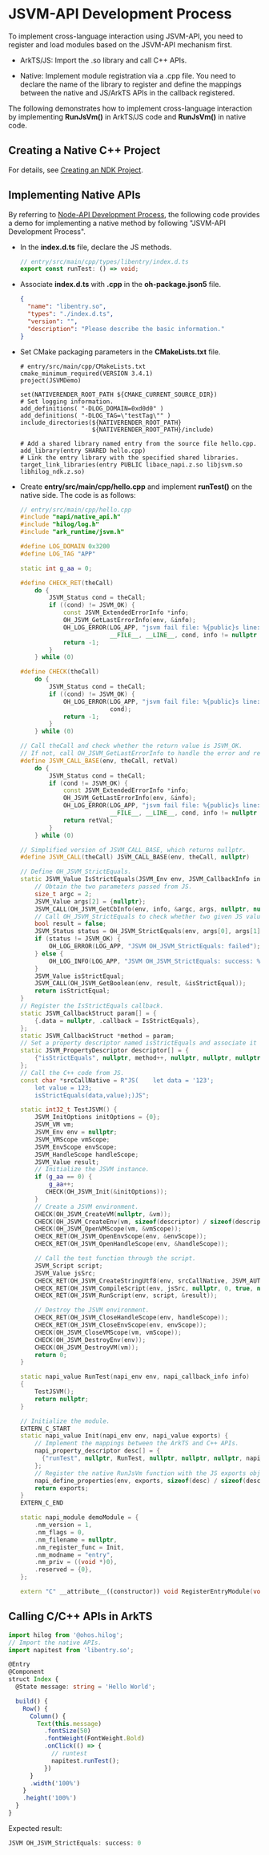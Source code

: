 # JSVM-API Development Process
<!--Kit: NDK Development-->
<!--Subsystem: arkcompiler-->
<!--Owner: @yuanxiaogou; @string_sz-->
<!--Designer: @knightaoko-->
<!--Tester: @test_lzz-->
<!--Adviser: @fang-jinxu-->

To implement cross-language interaction using JSVM-API, you need to register and load modules based on the JSVM-API mechanism first.

- ArkTS/JS: Import the .so library and call C++ APIs.  

- Native: Implement module registration via a .cpp file. You need to declare the name of the library to register and define the mappings between the native and JS/ArkTS APIs in the callback registered.

The following demonstrates how to implement cross-language interaction by implementing **RunJsVm()** in ArkTS/JS code and **RunJsVm()** in native code.

## Creating a Native C++ Project

For details, see [Creating an NDK Project](create-with-ndk.md).

## Implementing Native APIs

By referring to [Node-API Development Process](use-napi-process.md#implementing-native-apis), the following code provides a demo for implementing a native method by following "JSVM-API Development Process".

- In the **index.d.ts** file, declare the JS methods.

  ```ts
  // entry/src/main/cpp/types/libentry/index.d.ts
  export const runTest: () => void;
  ```
  <!-- @[export_native](https://gitcode.com/openharmony/applications_app_samples/blob/master/code/DocsSample/ArkTS/JSVMAPI/JsvmProcess/entry/src/main/cpp/types/libentry/Index.d.ts) -->

- Associate **index.d.ts** with **.cpp** in the **oh-package.json5** file.

  ```json
  {
    "name": "libentry.so",
    "types": "./index.d.ts",
    "version": "",
    "description": "Please describe the basic information."
  }
  ```

- Set CMake packaging parameters in the **CMakeLists.txt** file.

  ```text
  # entry/src/main/cpp/CMakeLists.txt
  cmake_minimum_required(VERSION 3.4.1)
  project(JSVMDemo)
  
  set(NATIVERENDER_ROOT_PATH ${CMAKE_CURRENT_SOURCE_DIR})
  # Set logging information.
  add_definitions( "-DLOG_DOMAIN=0xd0d0" )
  add_definitions( "-DLOG_TAG=\"testTag\"" )
  include_directories(${NATIVERENDER_ROOT_PATH}
                      ${NATIVERENDER_ROOT_PATH}/include)
  
  # Add a shared library named entry from the source file hello.cpp.
  add_library(entry SHARED hello.cpp)
  # Link the entry library with the specified shared libraries.
  target_link_libraries(entry PUBLIC libace_napi.z.so libjsvm.so libhilog_ndk.z.so)
  ```

- Create **entry/src/main/cpp/hello.cpp** and implement **runTest()** on the native side. The code is as follows:

  ```cpp
  // entry/src/main/cpp/hello.cpp
  #include "napi/native_api.h"
  #include "hilog/log.h"
  #include "ark_runtime/jsvm.h"
  
  #define LOG_DOMAIN 0x3200
  #define LOG_TAG "APP"
  
  static int g_aa = 0;
  
  #define CHECK_RET(theCall)                                                                                             \
      do {                                                                                                               \
          JSVM_Status cond = theCall;                                                                                    \
          if ((cond) != JSVM_OK) {                                                                                       \
              const JSVM_ExtendedErrorInfo *info;                                                                        \
              OH_JSVM_GetLastErrorInfo(env, &info);                                                                      \
              OH_LOG_ERROR(LOG_APP, "jsvm fail file: %{public}s line: %{public}d ret = %{public}d message = %{public}s", \
                           __FILE__, __LINE__, cond, info != nullptr ? info->errorMessage : "");                         \
              return -1;                                                                                                 \
          }                                                                                                              \
      } while (0)
  
  #define CHECK(theCall)                                                                                                 \
      do {                                                                                                               \
          JSVM_Status cond = theCall;                                                                                    \
          if ((cond) != JSVM_OK) {                                                                                       \
              OH_LOG_ERROR(LOG_APP, "jsvm fail file: %{public}s line: %{public}d ret = %{public}d", __FILE__, __LINE__,  \
                           cond);                                                                                        \
              return -1;                                                                                                 \
          }                                                                                                              \
      } while (0)
  
  // Call theCall and check whether the return value is JSVM_OK.
  // If not, call OH_JSVM_GetLastErrorInfo to handle the error and return retVal.
  #define JSVM_CALL_BASE(env, theCall, retVal)                                                                           \
      do {                                                                                                               \
          JSVM_Status cond = theCall;                                                                                    \
          if (cond != JSVM_OK) {                                                                                         \
              const JSVM_ExtendedErrorInfo *info;                                                                        \
              OH_JSVM_GetLastErrorInfo(env, &info);                                                                      \
              OH_LOG_ERROR(LOG_APP, "jsvm fail file: %{public}s line: %{public}d ret = %{public}d message = %{public}s", \
                           __FILE__, __LINE__, cond, info != nullptr ? info->errorMessage : "");                         \
              return retVal;                                                                                             \
          }                                                                                                              \
      } while (0)
  
  // Simplified version of JSVM_CALL_BASE, which returns nullptr.
  #define JSVM_CALL(theCall) JSVM_CALL_BASE(env, theCall, nullptr)
  
  // Define OH_JSVM_StrictEquals.
  static JSVM_Value IsStrictEquals(JSVM_Env env, JSVM_CallbackInfo info) {
      // Obtain the two parameters passed from JS.
      size_t argc = 2;
      JSVM_Value args[2] = {nullptr};
      JSVM_CALL(OH_JSVM_GetCbInfo(env, info, &argc, args, nullptr, nullptr));
      // Call OH_JSVM_StrictEquals to check whether two given JS values are strictly equal.
      bool result = false;
      JSVM_Status status = OH_JSVM_StrictEquals(env, args[0], args[1], &result);
      if (status != JSVM_OK) {
          OH_LOG_ERROR(LOG_APP, "JSVM OH_JSVM_StrictEquals: failed");
      } else {
          OH_LOG_INFO(LOG_APP, "JSVM OH_JSVM_StrictEquals: success: %{public}d", result);
      }
      JSVM_Value isStrictEqual;
      JSVM_CALL(OH_JSVM_GetBoolean(env, result, &isStrictEqual));
      return isStrictEqual;
  }
  // Register the IsStrictEquals callback.
  static JSVM_CallbackStruct param[] = {
      {.data = nullptr, .callback = IsStrictEquals},
  };
  static JSVM_CallbackStruct *method = param;
  // Set a property descriptor named isStrictEquals and associate it with a callback. This allows the isStrictEquals callback to be called from JS.
  static JSVM_PropertyDescriptor descriptor[] = {
      {"isStrictEquals", nullptr, method++, nullptr, nullptr, nullptr, JSVM_DEFAULT},
  };
  // Call the C++ code from JS.
  const char *srcCallNative = R"JS(    let data = '123';
      let value = 123;
      isStrictEquals(data,value);)JS";
  
  static int32_t TestJSVM() {
      JSVM_InitOptions initOptions = {0};
      JSVM_VM vm;
      JSVM_Env env = nullptr;
      JSVM_VMScope vmScope;
      JSVM_EnvScope envScope;
      JSVM_HandleScope handleScope;
      JSVM_Value result;
      // Initialize the JSVM instance.
      if (g_aa == 0) {
          g_aa++;
         CHECK(OH_JSVM_Init(&initOptions));
      }
      // Create a JSVM environment.
      CHECK(OH_JSVM_CreateVM(nullptr, &vm));
      CHECK(OH_JSVM_CreateEnv(vm, sizeof(descriptor) / sizeof(descriptor[0]), descriptor, &env));
      CHECK(OH_JSVM_OpenVMScope(vm, &vmScope));
      CHECK_RET(OH_JSVM_OpenEnvScope(env, &envScope));
      CHECK_RET(OH_JSVM_OpenHandleScope(env, &handleScope));
  
      // Call the test function through the script.
      JSVM_Script script;
      JSVM_Value jsSrc;
      CHECK_RET(OH_JSVM_CreateStringUtf8(env, srcCallNative, JSVM_AUTO_LENGTH, &jsSrc));
      CHECK_RET(OH_JSVM_CompileScript(env, jsSrc, nullptr, 0, true, nullptr, &script));
      CHECK_RET(OH_JSVM_RunScript(env, script, &result));
  
      // Destroy the JSVM environment.
      CHECK_RET(OH_JSVM_CloseHandleScope(env, handleScope));
      CHECK_RET(OH_JSVM_CloseEnvScope(env, envScope));
      CHECK(OH_JSVM_CloseVMScope(vm, vmScope));
      CHECK(OH_JSVM_DestroyEnv(env));
      CHECK(OH_JSVM_DestroyVM(vm));
      return 0;
  }
  
  static napi_value RunTest(napi_env env, napi_callback_info info)
  {
      TestJSVM();
      return nullptr;
  }
  
  // Initialize the module.
  EXTERN_C_START
  static napi_value Init(napi_env env, napi_value exports) {
      // Implement the mappings between the ArkTS and C++ APIs. 
      napi_property_descriptor desc[] = {
        {"runTest", nullptr, RunTest, nullptr, nullptr, nullptr, napi_default, nullptr}
      };
      // Register the native RunJsVm function with the JS exports object, making the native function available to JS.
      napi_define_properties(env, exports, sizeof(desc) / sizeof(desc[0]), desc);
      return exports;
  }
  EXTERN_C_END
  
  static napi_module demoModule = {
      .nm_version = 1,
      .nm_flags = 0,
      .nm_filename = nullptr,
      .nm_register_func = Init,
      .nm_modname = "entry",
      .nm_priv = ((void *)0),
      .reserved = {0},
  };
  
  extern "C" __attribute__((constructor)) void RegisterEntryModule(void) { napi_module_register(&demoModule); }
  ```
  <!-- @[oh_jsvm_process](https://gitcode.com/openharmony/applications_app_samples/blob/master/code/DocsSample/ArkTS/JSVMAPI/JsvmProcess/entry/src/main/cpp/hello.cpp) -->
  
## Calling C/C++ APIs in ArkTS

```ts
import hilog from '@ohos.hilog';
// Import the native APIs.
import napitest from 'libentry.so';

@Entry
@Component
struct Index {
  @State message: string = 'Hello World';

  build() {
    Row() {
      Column() {
        Text(this.message)
          .fontSize(50)
          .fontWeight(FontWeight.Bold)
          .onClick(() => {
            // runtest
            napitest.runTest();
          })
      }
      .width('100%')
    }
    .height('100%')
  }
}
```
<!-- @[call_native_cpp](https://gitcode.com/openharmony/applications_app_samples/blob/master/code/DocsSample/ArkTS/JSVMAPI/JsvmProcess/entry/src/main/ets/pages/Index.ets) -->

Expected result:
```ts
JSVM OH_JSVM_StrictEquals: success: 0
```
